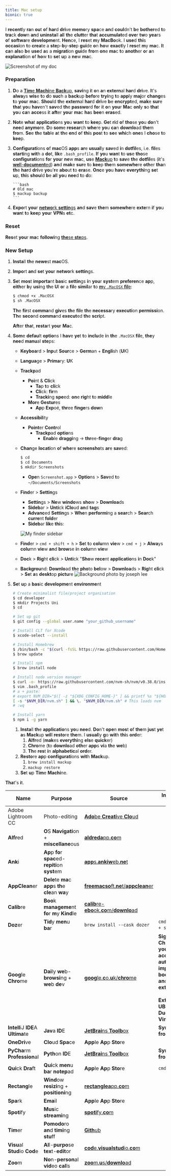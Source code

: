 ```yaml
---
title: Mac setup
bionic: true
---
```


I **recent**ly **ra**n **ou**t **o**f **har**d **dri**ve **memo**ry **spa**ce **an**d **coul**dn't **b**e **bother**ed **t**o **tra**ck **dow**n **an**d **uninsta**ll **al**l **th**e **clutt**er **tha**t **accumulat**ed **ove**r **tw**o **yea**rs **o**f **softwa**re **developme**nt. **Hen**ce, I **res**et **m**y **MacBo**ok. I **use**d **thi**s **occasi**on **t**o **crea**te a **ste**p-**b**y-**ste**p **gui**de **o**n **ho**w **exact**ly I **res**et **m**y **ma**c. **I**t **ca**n **als**o **b**e **use**d **a**s a **migrati**on **gui**de **fro**m **on**e **ma**c **t**o **anoth**er **o**r **a**n **explanati**on **o**f **ho**w **t**o **se**t **u**p a **ne**w **ma**c.

![Screenshot of my doc](../../images/mac-setup-2021-08-13.png)

### **Preparati**on

1.  **D**o a [**Tim**e **Machi**ne **Back**up](https://support.apple.com/en-gb/HT201250), **savi**ng **i**t **o**n **a**n **extern**al **har**d **dri**ve. **I**t's **alwa**ys **wis**e **t**o **d**o **suc**h a **back**up **befo**re **tryi**ng **t**o **app**ly **maj**or **chang**es **t**o **you**r **ma**c.
    **Shou**ld **th**e **extern**al **har**d **dri**ve **b**e **encrypt**ed, **mak**e **sur**e **tha**t **yo**u **hav**en't **sav**ed **th**e **passwo**rd **fo**r **i**t **o**n **you**r **Ma**c **onl**y **s**o **tha**t **yo**u **ca**n **acce**ss **i**t **aft**er **you**r **ma**c **ha**s **bee**n **eras**ed.

2.  **Not**e **wha**t **applicatio**ns **yo**u **wan**t **t**o **kee**p. **Ge**t **ri**d **o**f **tho**se **yo**u **do**n't **nee**d **anymo**re. **D**o **som**e **resear**ch **whe**re **yo**u **ca**n **downlo**ad **the**m **fro**m. **Se**e **th**e **tab**le **a**t **th**e **en**d **o**f **thi**s **pos**t **t**o **se**e **whi**ch **one**s I **cho**se **t**o **kee**p.

3.  **Configurati**ons **o**f **mac**OS **app**s **ar**e **usual**ly **sav**ed **i**n **dotfil**es, i.e. **fil**es **starti**ng **wit**h a **do**t, **lik**e `.bash_profile`. **I**f **yo**u **wan**t **t**o **us**e **tho**se **configurati**ons **fo**r **you**r **ne**w **ma**c, **us**e [**Mack**up](https://github.com/lra/mackup#supported-applications) **t**o **sav**e **th**e **dotfil**es (**i**t's [**wel**l-**document**ed](https://github.com/lra/mackup/tree/master/doc)) **an**d **mak**e **sur**e **t**o **kee**p **the**m **somewhe**re **oth**er **tha**n **th**e **har**d **dri**ve **yo**u'**r**e **abo**ut **t**o **era**se.
    **Onc**e **yo**u **hav**e **everythi**ng **se**t **u**p, **thi**s **shou**ld **b**e **al**l **yo**u **nee**d **t**o **d**o:

        ```bash
        # Old mac
        $ mackup backup
        ```

4.  **Expo**rt **you**r [**netwo**rk **settin**gs](https://support.apple.com/en-gb/guide/mac-help/mchlp2521/mac) **an**d **sav**e **the**m **somewhe**re **exte**rn **i**f **yo**u **wan**t **t**o **kee**p **you**r **VPN**s **et**c.

### **Res**et

**Res**et **you**r **ma**c **followi**ng [**the**se **ste**ps](https://support.apple.com/en-gb/HT201065).

### **Ne**w **Set**up

1.  **Insta**ll **th**e **newe**st **mac**OS.

2.  **Impo**rt **an**d **se**t **you**r **netwo**rk **settin**gs.

3.  **Se**t **mos**t **importa**nt **bas**ic **settin**gs **i**n **you**r **syst**em **preferen**ce **ap**p, **eith**er **b**y **usi**ng **th**e **U**I **o**r a **fil**e **simil**ar **t**o [**m**y `.MacOSX` **fil**e](https://github.com/ericjanto/dotfiles/blob/master/Mackup/.MacOSX):

    ```bash
    $ chmod +x .MacOSX
    $ sh .MacOSX
    ```

    **Th**e **fir**st **comma**nd **giv**es **th**e **fil**e **th**e **necessa**ry **executi**on **permissi**on. **Th**e **seco**nd **comma**nd **execut**ed **th**e **scri**pt.

    **Aft**er **tha**t, **resta**rt **you**r **Ma**c.

4.  **Som**e **defau**lt **optio**ns I **hav**e **ye**t **t**o **inclu**de **i**n **th**e `.MacOSX` **fil**e, **the**y **nee**d **manu**al **ste**ps:

    - **Keyboa**rd > **Inp**ut **Sour**ce > **Germ**an + **Engli**sh (**U**K)

    - **Langua**ge > **Prima**ry: **U**K

    - **Trackp**ad

      - **Poi**nt & **Cli**ck
        - **Ta**p **t**o **cli**ck
        - **Cli**ck: **fir**m
        - **Tracki**ng **spe**ed: **on**e **rig**ht **t**o **midd**le
      - **Mor**e **Gestur**es
        - **Ap**p **Exp**oé, **thr**ee **finge**rs **dow**n

    - **Accessibil**ity

      - **Point**er **Contr**ol
        - **Trackp**ad **optio**ns
          - **Enab**le **draggi**ng → **thr**ee-**fing**er **dra**g

    - **Chan**ge **locati**on **o**f **whe**re **screensho**ts **ar**e **sav**ed:

      ```bash
      $ cd
      $ cd Documents
      $ mkdir Screenshots
      ```

      - **Ope**n `Screenshot.app` > **Optio**ns > **Sav**ed **t**o `~/Documents/Screenshots`

    - **Find**er > **Settin**gs

      - **Settin**gs > **Ne**w **windo**ws **sho**w > **Downloa**ds
      - **Sideb**ar > **Unti**ck **iClo**ud **an**d **tag**s
      - **Advanc**ed **Settin**gs > **Whe**n **performi**ng a **sear**ch > **Sear**ch **curre**nt **fold**er
      - **Sideb**ar **lik**e **thi**s:

      ![My finder sidebar](../../images/finder-2021-08-13.png)

    - **Find**er > `cmd + shift + h` > **Se**t **t**o **colu**mn **vie**w > `cmd + j` > **Alwa**ys **colu**mn **vie**w **an**d **brow**se **i**n **colu**mn **vie**w

    - **Doc**k > **Rig**ht **cli**ck > **Unti**ck "**Sho**w **rece**nt **applicatio**ns **i**n **Doc**k"

    - **Backgrou**nd: **Downlo**ad **th**e **pho**to **bel**ow > **Downloa**ds > **Rig**ht **cli**ck > **Se**t **a**s **deskt**op **pictu**re
      ![Background photo by joseph lee](../../images/joseph-lee.jpg)

5.  **Se**t **u**p a **bas**ic **developme**nt **environme**nt

    ```bash
    # Create minimalist file/project organisation
    $ cd developer
    $ mkdir Projects Uni
    $ cd

    # Set up git
    $ git config --global user.name "your_github_username"

    # Install CLT for Xcode
    $ xcode-select --install

    # Install Homebrew
    $ /bin/bash -c "$(curl -fsSL https://raw.githubusercontent.com/Homebrew/install/master/install.sh)"
    $ brew update

    # Install npm
    $ brew install node

    # Install node version manager
    $ curl -o- https://raw.githubusercontent.com/nvm-sh/nvm/v0.38.0/install.sh | bash
    $ vim .bash_profile
    # a + paste:
    # export NVM_DIR="$([ -z "${XDG_CONFIG_HOME-}" ] && printf %s "${HOME}/.nvm" || printf %s "${XDG_CONFIG_HOME}/nvm")"
    [ -s "$NVM_DIR/nvm.sh" ] && \. "$NVM_DIR/nvm.sh" # This loads nvm
    # :wq

    # Install yarn
    $ npm i -g yarn
    ```

    1.  **Insta**ll **th**e **applicatio**ns **yo**u **nee**d. **Do**n't **ope**n **mos**t **o**f **the**m **jus**t **ye**t **a**s **Mack**up **wil**l **resto**re **the**m. I **usual**ly **g**o **wit**h **thi**s **ord**er:
        1.  **Alfr**ed (**mak**es **everythi**ng **els**e **quick**er)
        2.  **Chro**me (**t**o **downlo**ad **oth**er **app**s **vi**a **th**e **we**b)
        3.  **Th**e **res**t **i**n **alphabetic**al **ord**er.
    2.  **Resto**re **ap**p **configurati**ons **wit**h **Mack**up.
        1.  `brew install mackup`
        2.  `mackup restore`
    3.  **Se**t **u**p **Tim**e **Machi**ne.

**Tha**t's **i**t.

| Name                               | Purpose                                               | Source                                                                                      | Installation Notes                                                                                                                                                                                                               |
| ---------------------------------- | ----------------------------------------------------- | ------------------------------------------------------------------------------------------- | -------------------------------------------------------------------------------------------------------------------------------------------------------------------------------------------------------------------------------- |
| Adobe Lightroom CC                 | Photo-editing                                         | [**Ado**be **Creati**ve **Clo**ud](https://www.adobe.com/uk/creativecloud/desktop-app.html) |                                                                                                                                                                                                                                  |
| **Alfr**ed                         | **O**S **Navigati**on + **miscellane**ous             | [**aldreda**pp.**co**m](https://www.alfredapp.com/)                                         |                                                                                                                                                                                                                                  |
| **Ank**i                           | **Ap**p **fo**r **spac**ed-**repiti**on **syst**em    | [**app**s.**ankiw**eb.**ne**t](https://apps.ankiweb.net/)                                   |                                                                                                                                                                                                                                  |
| **AppClean**er                     | **Dele**te **ma**c **app**s **th**e **cle**an **wa**y | [**freemacso**ft.**ne**t/**appclean**er](https://freemacsoft.net/appcleaner/)               |                                                                                                                                                                                                                                  |
| **Calib**re                        | **Boo**k **manageme**nt **fo**r **m**y **Kind**le     | [**calib**re-**ebo**ok.**co**m/**downlo**ad](https://calibre-ebook.com/download)            |                                                                                                                                                                                                                                  |
| **Doz**er                          | **Tid**y **men**u **ba**r                             | `brew install --cask dozer`                                                                 | `cmd + shift + s` **t**o **togg**le                                                                                                                                                                                              |
| **Goog**le **Chro**me              | **Dai**ly **we**b-**browsi**ng + **we**b **de**v      | [**goog**le.**c**o.**u**k/**chro**me](https://www.google.co.uk/chrome/)                     | **Sig**n **int**o **Chro**me **wit**h **you**r **goog**le **accou**nt **t**o **automatica**lly **impo**rt **you**r **bookmar**ks **an**d **extensio**ns </br> </br> **Extensio**ns: **UBlockOrig**in, **DuckDuck**Go, **Vimi**um |
| **Intell**iJ **IDE**A **Ultima**te | **Jav**a **ID**E                                      | [**JetBrai**ns **Toolb**ox](https://www.jetbrains.com/toolbox-app/)                         | **Syn**c **optio**ns **fro**m **accou**nt                                                                                                                                                                                        |
| **OneDri**ve                       | **Clo**ud **Spa**ce                                   | **App**le **Ap**p **Sto**re                                                                 |                                                                                                                                                                                                                                  |
| **PyCha**rm **Profession**al       | **Pyth**on **ID**E                                    | [**JetBrai**ns **Toolb**ox](https://www.jetbrains.com/toolbox-app/)                         | **Syn**c **optio**ns **fro**m **accou**nt                                                                                                                                                                                        |
| **Qui**ck **Dra**ft                | **Qui**ck **men**u **ba**r **notep**ad                | **App**le **Ap**p **Sto**re                                                                 | `cmd + d`                                                                                                                                                                                                                        |
| **Rectang**le                      | **Wind**ow **resizi**ng + **positioni**ng             | [**rectanglea**pp.**co**m](https://rectangleapp.com/)                                       |                                                                                                                                                                                                                                  |
| **Spa**rk                          | **Ema**il                                             | **App**le **Ap**p **Sto**re                                                                 |                                                                                                                                                                                                                                  |
| **Spoti**fy                        | **Mus**ic **streami**ng                               | [**spoti**fy.**co**m](https://www.spotify.com/us/download/mac/)                             |                                                                                                                                                                                                                                  |
| **Tim**er                          | **Pomodo**ro **an**d **timi**ng **stu**ff             | [**Gith**ub](https://github.com/michaelvillar/timer-app/releases)                           |                                                                                                                                                                                                                                  |
| **Visu**al **Stud**io **Cod**e     | **Al**l-**purpo**se **tex**t-**edit**or               | [**cod**e.**visualstud**io.**co**m](https://code.visualstudio.com/Download)                 |                                                                                                                                                                                                                                  |
| **Zoo**m                           | **No**n-**person**al **vid**eo **cal**ls              | [**zoo**m.**u**s/**downlo**ad](https://zoom.us/download)                                    |                                                                                                                                                                                                                                  |
